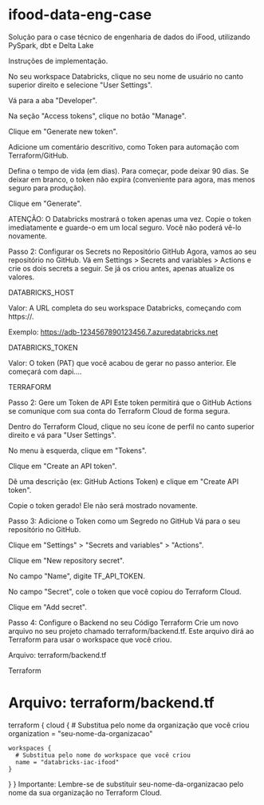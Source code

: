 # ifood-data-eng-case
Solução para o case técnico de engenharia de dados do iFood, utilizando PySpark, dbt e Delta Lake

Instruções de implementação. 

No seu workspace Databricks, clique no seu nome de usuário no canto superior direito e selecione "User Settings".

Vá para a aba "Developer".

Na seção "Access tokens", clique no botão "Manage".

Clique em "Generate new token".

Adicione um comentário descritivo, como Token para automação com Terraform/GitHub.

Defina o tempo de vida (em dias). Para começar, pode deixar 90 dias. Se deixar em branco, o token não expira (conveniente para agora, mas menos seguro para produção).

Clique em "Generate".

ATENÇÃO: O Databricks mostrará o token apenas uma vez. Copie o token imediatamente e guarde-o em um local seguro. Você não poderá vê-lo novamente.

Passo 2: Configurar os Secrets no Repositório GitHub
Agora, vamos ao seu repositório no GitHub. Vá em Settings > Secrets and variables > Actions e crie os dois secrets a seguir. Se já os criou antes, apenas atualize os valores.

DATABRICKS_HOST

Valor: A URL completa do seu workspace Databricks, começando com https://.

Exemplo: https://adb-1234567890123456.7.azuredatabricks.net

DATABRICKS_TOKEN

Valor: O token (PAT) que você acabou de gerar no passo anterior. Ele começará com dapi....

TERRAFORM

Passo 2: Gere um Token de API
Este token permitirá que o GitHub Actions se comunique com sua conta do Terraform Cloud de forma segura.

Dentro do Terraform Cloud, clique no seu ícone de perfil no canto superior direito e vá para "User Settings".

No menu à esquerda, clique em "Tokens".

Clique em "Create an API token".

Dê uma descrição (ex: GitHub Actions Token) e clique em "Create API token".

Copie o token gerado! Ele não será mostrado novamente.

Passo 3: Adicione o Token como um Segredo no GitHub
Vá para o seu repositório no GitHub.

Clique em "Settings" > "Secrets and variables" > "Actions".

Clique em "New repository secret".

No campo "Name", digite TF_API_TOKEN.

No campo "Secret", cole o token que você copiou do Terraform Cloud.

Clique em "Add secret".

Passo 4: Configure o Backend no seu Código Terraform
Crie um novo arquivo no seu projeto chamado terraform/backend.tf. Este arquivo dirá ao Terraform para usar o workspace que você criou.

Arquivo: terraform/backend.tf

Terraform

# Arquivo: terraform/backend.tf

terraform {
  cloud {
    # Substitua pelo nome da organização que você criou
    organization = "seu-nome-da-organizacao" 

    workspaces {
      # Substitua pelo nome do workspace que você criou
      name = "databricks-iac-ifood"
    }
  }
}
Importante: Lembre-se de substituir seu-nome-da-organizacao pelo nome da sua organização no Terraform Cloud.